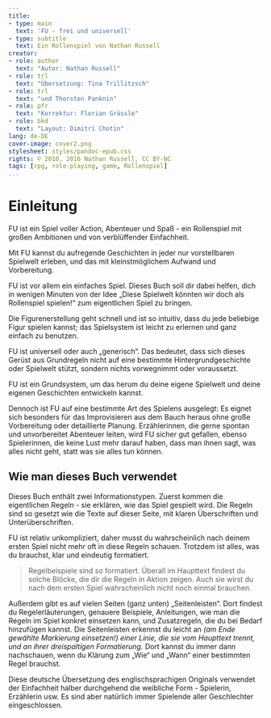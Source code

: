 ```yaml
---
title:
- type: main
  text: 'FU - frei und universell'
- type: subtitle
  text: Ein Rollenspiel von Nathan Russell
creator:
- role: author
  text: "Autor: Nathan Russell"
- role: trl
  text: "Übersetzung: Tina Trillitzsch"
- role: trl
  text: "und Thorsten Panknin"
- role: pfr
  text: "Korrektur: Florian Grässle"
- role: bkd
  text: "Layout: Dimitri Chotin"
lang: de-DE
cover-image: cover2.png
stylesheet: styles/pandoc-epub.css
rights: © 2010, 2016 Nathan Russell, CC BY-NC
tags: [rpg, role-playing, game, Rollenspiel]
...
```



# Einleitung
FU ist ein Spiel voller Action, Abenteuer und Spaß - ein Rollenspiel mit großen Ambitionen und von verblüffender Einfachheit.

Mit FU kannst du aufregende Geschichten in jeder nur vorstellbaren Spielwelt erleben, und das mit kleinstmöglichem Aufwand und Vorbereitung.

FU ist vor allem ein einfaches Spiel. Dieses Buch soll dir dabei helfen, dich in wenigen Minuten von der Idee „Diese Spielwelt könnten wir doch als Rollenspiel spielen!“ zum eigentlichen Spiel zu bringen.

Die Figurenerstellung geht schnell und ist so intuitiv, dass du jede beliebige Figur spielen kannst;  das Spielsystem ist leicht zu erlernen und ganz einfach zu benutzen.

FU ist universell oder auch „generisch“. Das bedeutet, dass sich dieses Gerüst aus Grundregeln nicht auf eine bestimmte Hintergrundgeschichte oder Spielwelt stützt, sondern nichts vorwegnimmt oder voraussetzt.

FU ist ein Grundsystem, um das herum du deine eigene Spielwelt und deine eigenen Geschichten entwickeln kannst.

Dennoch ist FU auf eine bestimmte Art des Spielens ausgelegt: Es eignet sich besonders für das Improvisieren aus dem Bauch heraus ohne große Vorbereitung oder detaillierte Planung. Erzählerinnen, die gerne spontan und unvorbereitet Abenteuer leiten, wird FU sicher gut gefallen, ebenso Spielerinnen, die keine Lust mehr darauf haben, dass man ihnen sagt, was alles nicht geht, statt was sie alles tun können.


## Wie man dieses Buch verwendet
Dieses Buch enthält zwei Informationstypen. Zuerst kommen die eigentlichen Regeln - sie erklären, wie das Spiel gespielt wird. Die Regeln sind so gesetzt wie die Texte auf dieser Seite, mit klaren Überschriften und Unterüberschriften.

FU ist relativ unkompliziert, daher musst du wahrscheinlich nach deinem ersten Spiel nicht mehr oft in diese Regeln schauen. Trotzdem ist alles, was du brauchst, klar und eindeutig formatiert.

> Regelbeispiele sind so formatiert. Überall im Haupttext findest du solche Blöcke, die dir die Regeln in Aktion zeigen. Auch sie wirst du nach dem ersten Spiel wahrscheinlich nicht noch einmal brauchen.

Außerdem gibt es auf vielen Seiten (ganz unten) „Seitenleisten“. Dort findest du Regelerläuterungen, genauere Beispiele, Anleitungen, wie man die Regeln im Spiel konkret einsetzen kann, und Zusatzregeln, die du bei Bedarf hinzufügen kannst. Die Seitenleisten erkennst du leicht an *(am Ende gewählte Markierung einsetzen!) einer Linie, die sie vom Haupttext trennt, und an ihrer dreispaltigen Formatierung.* Dort kannst du immer dann nachschauen, wenn du Klärung zum „Wie“ und „Wann“ einer bestimmten Regel brauchst.

Diese deutsche Übersetzung des englischsprachigen Originals verwendet der Einfachheit halber durchgehend die weibliche Form - Spielerin, Erzählerin usw. Es sind aber natürlich immer Spielende aller Geschlechter eingeschlossen.
